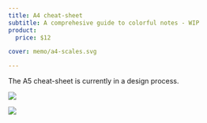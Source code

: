 ```yaml
---
title: A4 cheat-sheet
subtitle: A comprehesive guide to colorful notes - WIP
product:
  price: $12

cover: memo/a4-scales.svg

---
```


The A5 cheat-sheet is currently in a design process.

![](/media/memo/a4-scales.svg)

![](/media/memo/a4-circle.svg)